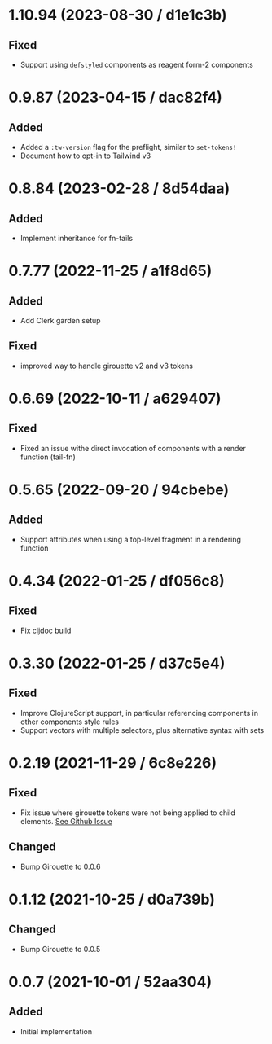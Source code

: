 # 1.10.94 (2023-08-30 / d1e1c3b)

## Fixed

- Support using `defstyled` components as reagent form-2 components

# 0.9.87 (2023-04-15 / dac82f4)

## Added

- Added a `:tw-version` flag for the preflight, similar to `set-tokens!`
- Document how to opt-in to Tailwind v3 

# 0.8.84 (2023-02-28 / 8d54daa)

## Added

- Implement inheritance for fn-tails

# 0.7.77 (2022-11-25 / a1f8d65)

## Added

- Add Clerk garden setup

## Fixed

- improved way to handle girouette v2 and v3 tokens

# 0.6.69 (2022-10-11 / a629407)

## Fixed

- Fixed an issue withe direct invocation of components with a render function (tail-fn)

# 0.5.65 (2022-09-20 / 94cbebe)

## Added

- Support attributes when using a top-level fragment in a rendering function

# 0.4.34 (2022-01-25 / df056c8)

## Fixed

- Fix cljdoc build

# 0.3.30 (2022-01-25 / d37c5e4)

## Fixed

- Improve ClojureScript support, in particular referencing components in other components style rules
- Support vectors with multiple selectors, plus alternative syntax with sets

# 0.2.19 (2021-11-29 / 6c8e226)

## Fixed

- Fix issue where girouette tokens were not being applied to child elements. [See Github Issue](https://github.com/lambdaisland/ornament/issues/5)

## Changed

- Bump Girouette to 0.0.6

# 0.1.12 (2021-10-25 / d0a739b)

## Changed

- Bump Girouette to 0.0.5

# 0.0.7 (2021-10-01 / 52aa304)

## Added

- Initial implementation